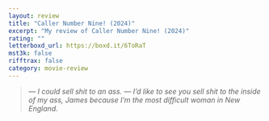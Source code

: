 ```yaml
---
layout: review
title: "Caller Number Nine! (2024)"
excerpt: "My review of Caller Number Nine! (2024)"
rating: ""
letterboxd_url: https://boxd.it/6ToRaT
mst3k: false
rifftrax: false
category: movie-review
---
```


<blockquote>
<i>— I could sell shit to an ass.
— I’d like to see you sell shit to the inside of my ass, James because I’m the most difficult woman in New England. </i></blockquote>
